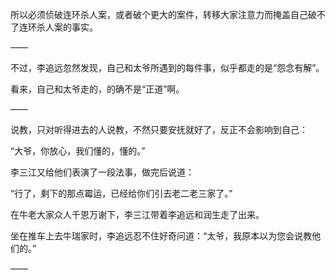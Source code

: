 所以必须侦破连环杀人案，或者破个更大的案件，转移大家注意力而掩盖自己破不了连环杀人案的事实。

——

不过，李追远忽然发现，自己和太爷所遇到的每件事，似乎都走的是“怨念有解”。

看来，自己和太爷走的，的确不是“正道”啊。

——

说教，只对听得进去的人说教，不然只要安抚就好了，反正不会影响到自己：

“大爷，你放心，我们懂的，懂的。”

李三江又给他们表演了一段法事，做完后说道：

“行了，剩下的那点霉运，已经给你们引去老二老三家了。”

在牛老大家众人千恩万谢下，李三江带着李追远和润生走了出来。

坐在推车上去牛瑞家时，李追远忍不住好奇问道：“太爷，我原本以为您会说教他们的。”

——


